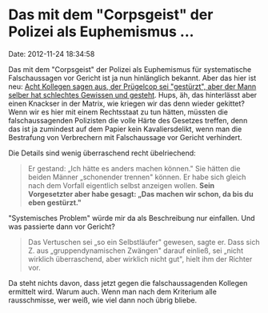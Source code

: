 Das mit dem \"Corpsgeist\" der Polizei als Euphemismus \...
===========================================================

Date: 2012-11-24 18:34:58

Das mit dem \"Corpsgeist\" der Polizei als Euphemismus für systematische
Falschaussagen vor Gericht ist ja nun hinlänglich bekannt. Aber das hier
ist neu: [Acht Kollegen sagen aus, der Prügelcop sei \"gestürzt\", aber
der Mann selber hat schlechtes Gewissen und
gesteht](http://www.tagesspiegel.de/berlin/polizei-justiz/polizeigewalt-polizisten-vertuschten-gewalt-exzess-eines-kollegen/7403242.html).
Hups, äh, das hinterlässt aber einen Knackser in der Matrix, wie kriegen
wir das denn wieder gekittet? Wenn wir es hier mit einem Rechtsstaat zu
tun hätten, müssten die falschaussagenden Polizisten die volle Härte des
Gesetzes treffen, denn das ist ja zumindest auf dem Papier kein
Kavaliersdelikt, wenn man die Bestrafung von Verbrechern mit
Falschaussage vor Gericht verhindert.

Die Details sind wenig überraschend recht übelriechend:

> Er gestand: „Ich hätte es anders machen können." Sie hätten die beiden
> Männer „schonender trennen" können. Er habe sich gleich nach dem
> Vorfall eigentlich selbst anzeigen wollen. **Sein Vorgesetzter aber
> habe gesagt: „Das machen wir schon, da bis du eben gestürzt."**

\"Systemisches Problem\" würde mir da als Beschreibung nur einfallen.
Und was passierte dann vor Gericht?

> Das Vertuschen sei „so ein Selbstläufer" gewesen, sagte er. Dass sich
> Z. aus „gruppendynamischen Zwängen" darauf einließ, sei „nicht
> wirklich überraschend, aber wirklich nicht gut", hielt ihm der Richter
> vor.

Da steht nichts davon, dass jetzt gegen die falschaussagenden Kollegen
ermittelt wird. Warum auch. Wenn man nach dem Kriterium alle
rausschmisse, wer weiß, wie viel dann noch übrig bliebe.
